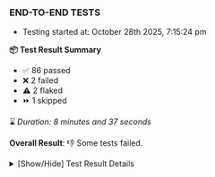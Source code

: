 ### END-TO-END TESTS

- Testing started at: October 28th 2025, 7:15:24 pm

**📦 Test Result Summary**

- ✅ 86 passed
- ❌ 2 failed
- ⚠️ 2 flaked
- ⏩ 1 skipped

⌛ _Duration: 8 minutes and 37 seconds_

**Overall Result**: 👎 Some tests failed.



<details>
    <summary>[Show/Hide] Test Result Details</summary>
    <div markdown="1">

| Test | Browser | Test Case | Tags | Result |
| :---: | :---: | :--- | :---: | :---: |
| 1 | chromium-meshery-provider | deploys a published design to a connected cluster |  | ❌ |
| 2 | chromium-meshery-provider | Transition to disconnected state and then back to connected state |  | ⚠️ |
| 3 | chromium-meshery-provider | Transition to not found state and then back to connected state |  | ❌ |
| 4 | chromium-meshery-provider | Delete Kubernetes cluster connections |  | ➖ |
| 5 | chromium-local-provider | deploys a published design to a connected cluster |  | ⚠️ |

</div>
</details>


<!-- To see the full report, please visit our CI/CD pipeline with reporter. -->